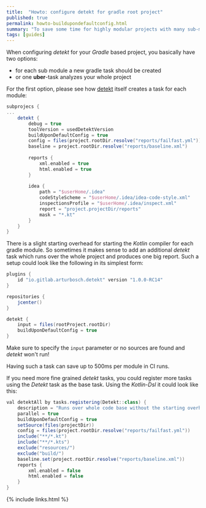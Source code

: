 ```yaml
---
title:  "Howto: configure detekt for gradle root project"
published: true
permalink: howto-buildupondefaultconfig.html
summary: "To save some time for highly modular projects with many sub-modules, configure a new task based on _detekt_ to analyze the whole project on one run."
tags: [guides]
---
```


When configuring _detekt_ for your _Gradle_ based project, you basically have two options:
- for each sub module a new gradle task should be created
- or one __uber__-task analyzes your whole project

For the first option, please see how [detekt](https://github.com/arturbosch/detekt) itself creates a task for each module:
```gradle
subprojecs {
...
    detekt {
        debug = true
        toolVersion = usedDetektVersion
        buildUponDefaultConfig = true
        config = files(project.rootDir.resolve("reports/failfast.yml"))
        baseline = project.rootDir.resolve("reports/baseline.xml")
    
        reports {
            xml.enabled = true
            html.enabled = true
        }
    
        idea {
            path = "$userHome/.idea"
            codeStyleScheme = "$userHome/.idea/idea-code-style.xml"
            inspectionsProfile = "$userHome/.idea/inspect.xml"
            report = "project.projectDir/reports"
            mask = "*.kt"
        }
    }
}
```

There is a slight starting overhead for starting the _Kotlin_ compiler for each gradle module.
So sometimes it makes sense to add an additional _detekt_ task which runs over the whole project and produces one big report. 
Such a setup could look like the following in its simplest form:
```gradle
plugins {
    id "io.gitlab.arturbosch.detekt" version "1.0.0-RC14"
}

repositories {
    jcenter()
}

detekt {
    input = files(rootProject.rootDir)
    buildUponDefaultConfig = true
}
```
Make sure to specify the `input` parameter or no sources are found and _detekt_ won't run!

Having such a task can save up to 500ms per module in CI runs.

If you need more fine grained _detekt_ tasks, you could register more tasks using the _Detekt_ task as the base task.
Using the _Kotlin-Dsl_ it could look like this:
```gradle
val detektAll by tasks.registering(Detekt::class) {
    description = "Runs over whole code base without the starting overhead for each module."
    parallel = true
    buildUponDefaultConfig = true
    setSource(files(projectDir))
    config = files(project.rootDir.resolve("reports/failfast.yml"))
    include("**/*.kt")
    include("**/*.kts")
    exclude("resources/")
    exclude("build/")
    baseline.set(project.rootDir.resolve("reports/baseline.xml"))
    reports {
        xml.enabled = false
        html.enabled = false
    }
}
```

{% include links.html %}
